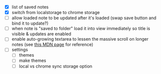 * [x] list of saved notes
* [x] switch from localstorage to chrome storage
* [ ] allow loaded note to be updated after it's loaded (swap save button and bind it to update?)
* [ ] when note is "saved to folder" load it into view immediately so title is visible & updates are enabled
* [ ] enable auto-growing textarea to lessen the massive scroll on longer notes (see [this MDN page](https://developer.mozilla.org/en/docs/Web/API/HTMLTextAreaElement#Autogrowing_textarea_example) for reference)
* [ ] settings
	* [ ] themes
	* [ ] make themes
	* [ ] local vs chrome sync storage option

